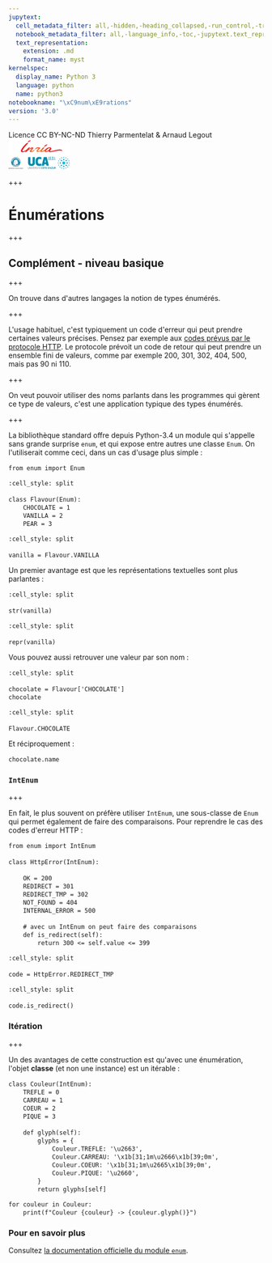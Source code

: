 ```yaml
---
jupytext:
  cell_metadata_filter: all,-hidden,-heading_collapsed,-run_control,-trusted
  notebook_metadata_filter: all,-language_info,-toc,-jupytext.text_representation.jupytext_version,-jupytext.text_representation.format_version
  text_representation:
    extension: .md
    format_name: myst
kernelspec:
  display_name: Python 3
  language: python
  name: python3
notebookname: "\xC9num\xE9rations"
version: '3.0'
---
```


<div class="licence">
<span>Licence CC BY-NC-ND</span>
<span>Thierry Parmentelat &amp; Arnaud Legout</span>
<span><img src="media/both-logos-small-alpha.png" /></span>
</div>

+++

# Énumérations

+++

## Complément - niveau basique

+++

On trouve dans d'autres langages la notion de types énumérés.

+++

L'usage habituel, c'est typiquement un code d'erreur qui peut prendre certaines valeurs précises. Pensez par exemple aux [codes prévus par le protocole HTTP](https://fr.wikipedia.org/wiki/Liste_des_codes_HTTP). Le protocole prévoit un code de retour qui peut prendre un ensemble fini de valeurs, comme par exemple 200, 301, 302, 404, 500, mais pas 90 ni 110.

+++

On veut pouvoir utiliser des noms parlants dans les programmes qui gèrent ce type de valeurs, c'est une application typique des types énumérés.

+++

La bibliothèque standard offre depuis Python-3.4 un module qui s'appelle sans grande surprise `enum`, et qui expose entre autres une classe `Enum`. On l'utiliserait comme ceci, dans un cas d'usage plus simple :

```{code-cell}
from enum import Enum
```

```{code-cell}
:cell_style: split

class Flavour(Enum):
    CHOCOLATE = 1
    VANILLA = 2
    PEAR = 3
```

```{code-cell}
:cell_style: split

vanilla = Flavour.VANILLA
```

Un premier avantage est que les représentations textuelles sont plus parlantes :

```{code-cell}
:cell_style: split

str(vanilla)
```

```{code-cell}
:cell_style: split

repr(vanilla)
```

Vous pouvez aussi retrouver une valeur par son nom :

```{code-cell}
:cell_style: split

chocolate = Flavour['CHOCOLATE']
chocolate
```

```{code-cell}
:cell_style: split

Flavour.CHOCOLATE
```

Et réciproquement :

```{code-cell}
chocolate.name
```

### `IntEnum`

+++

En fait, le plus souvent on préfère utiliser `IntEnum`, une sous-classe de `Enum` qui permet également de faire des comparaisons. Pour reprendre le cas des codes d'erreur HTTP :

```{code-cell}
from enum import IntEnum

class HttpError(IntEnum):

    OK = 200
    REDIRECT = 301
    REDIRECT_TMP = 302
    NOT_FOUND = 404
    INTERNAL_ERROR = 500

    # avec un IntEnum on peut faire des comparaisons
    def is_redirect(self):
        return 300 <= self.value <= 399
```

```{code-cell}
:cell_style: split

code = HttpError.REDIRECT_TMP
```

```{code-cell}
:cell_style: split

code.is_redirect()
```

### Itération

+++

Un des avantages de cette construction est qu'avec une énumération, l'objet **classe** (et non une instance) est un itérable :

```{code-cell}
class Couleur(IntEnum):
    TREFLE = 0
    CARREAU = 1
    COEUR = 2
    PIQUE = 3

    def glyph(self):
        glyphs = {
            Couleur.TREFLE: '\u2663',
            Couleur.CARREAU: '\x1b[31;1m\u2666\x1b[39;0m',
            Couleur.COEUR: '\x1b[31;1m\u2665\x1b[39;0m',
            Couleur.PIQUE: '\u2660',
        }
        return glyphs[self]
```

```{code-cell}
for couleur in Couleur:
    print(f"Couleur {couleur} -> {couleur.glyph()}")
```

### Pour en savoir plus

Consultez [la documentation officielle du module `enum`](https://docs.python.org/3/library/enum.html).
